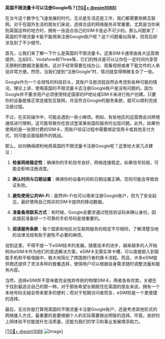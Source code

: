 **英国不限流量卡可以注册Google吗？[[TG💪+ @esim1088](https://t.me/s/esim1088)]**

在当今这个数字化飞速发展的时代，无论是生活还是工作，我们都需要依赖互联网。对于在国外生活的朋友们来说，选择合适的网络服务非常重要。尤其是当你来到英国这样的地方时，拥有一张适合自己的SIM卡是必不可少的。那么问题来了：英国的不限流量卡能不能用来注册Google账户呢？这个问题看似简单，但背后却涉及到了不少细节。

首先，让我们来了解一下什么是英国的不限流量卡。这类SIM卡通常由各大运营商提供，比如EE、Vodafone和Three等，它们的特点是可以让你在一定时间内享受无限制的数据流量服务。这对于经常需要在线办公、观看视频或者下载文件的人来说非常方便。然而，当我们提到“注册Google”时，情况就变得稍微复杂了一些。

Google作为一个全球性的科技巨头，其账户注册流程自然会考虑到各种可能的情况。理论上讲，使用英国的不限流量卡去注册Google账户是没有问题的。因为Google并不要求用户必须使用特定国家的IP地址或SIM卡来进行账户创建。只要你的设备能够正常连接到互联网，并且符合Google的服务条款，就可以顺利完成注册过程。

不过，在实际操作中，可能会遇到一些小麻烦。例如，有些地区的运营商会对跨境通信进行限制，这可能导致你在尝试登录某些国际服务时出现问题。此外，如果你使用的是一张预付费的SIM卡，而账户验证过程中需要绑定信用卡或其他支付方式，则可能会面临额外的挑战。

那么，如何确保顺利地用英国的不限流量卡注册Google呢？这里给大家几点建议：

1. **检查网络稳定性**：确保你的手机信号良好，网络连接稳定。如果信号较弱，可能会影响注册进度。
   
2. **确认时间与日期设置**：确保你的设备时间和日期设置正确，否则可能会导致验证失败。

3. **避免使用公共Wi-Fi**：虽然Wi-Fi也可以用来注册Google账户，但为了安全起见，最好使用自己购买的SIM卡提供的移动数据。

4. **准备备用联系方式**：有时候，Google会要求通过短信验证码来确认身份，因此提前准备好一个可靠的手机号码是很重要的。

5. **阅读服务条款**：每个国家和地区对互联网服务的规定不尽相同，了解清楚当地的法律法规有助于避免不必要的麻烦。

说到这里，不得不提一下eSIM技术的发展。随着技术的进步，越来越多的人开始转向eSIM卡作为他们的首选解决方案。eSIM卡无需实体卡槽，可以直接嵌入到智能手机和平板电脑中，极大地简化了跨国旅行者的换卡流程。而且，许多eSIM提供商还提供了灵活多样的套餐选择，使得用户可以根据自身需求随时调整流量和服务内容。

当然，选择eSIM并不意味着完全抛弃传统的物理SIM卡。两者各有优势，关键在于找到最适合自己的那一种。对于那些希望长期居住在英国的朋友来说，拥有一个本地号码无疑会带来更多的便利；而对于短期访问者而言，eSIM则是一个更便捷的选择。

最后，无论你是打算用英国的不限流量卡注册Google账户，还是考虑其他形式的网络接入方式，最重要的是要根据个人的实际需要做出明智的选择。毕竟，良好的上网体验不仅能提升生活质量，还能为我们的学习和事业发展增添助力。

[[TG💪+ @esim1088](https://t.me/s/esim1088) ![Image](https://i.postimg.cc/4NQfJmqS/Snipaste-2025-05-13-00-14-12.png)]
